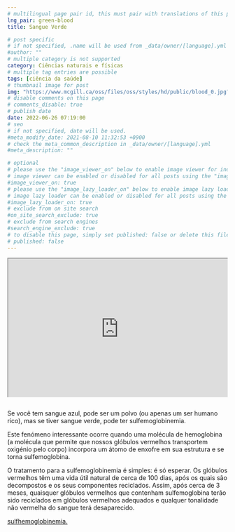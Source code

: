```yaml
---
# multilingual page pair id, this must pair with translations of this page. (This name must be unique)
lng_pair: green-blood
title: Sangue Verde

# post specific
# if not specified, .name will be used from _data/owner/[language].yml
#author: ""
# multiple category is not supported
category: Ciências naturais e físicas
# multiple tag entries are possible
tags: [ciência da saúde]
# thumbnail image for post
img: "https://www.mcgill.ca/oss/files/oss/styles/hd/public/blood_0.jpg?itok=XUVdbzYH&timestamp=1574445459"
# disable comments on this page
# comments_disable: true
# publish date
date: 2022-06-26 07:19:00
# seo
# if not specified, date will be used.
#meta_modify_date: 2021-08-10 11:32:53 +0900
# check the meta_common_description in _data/owner/[language].yml
#meta_description: ""

# optional
# please use the "image_viewer_on" below to enable image viewer for individual pages or posts (_posts/ or [language]/_posts folders).
# image viewer can be enabled or disabled for all posts using the "image_viewer_posts: true" setting in _data/conf/main.yml.
#image_viewer_on: true
# please use the "image_lazy_loader_on" below to enable image lazy loader for individual pages or posts (_posts/ or [language]/_posts folders).
# image lazy loader can be enabled or disabled for all posts using the "image_lazy_loader_posts: true" setting in _data/conf/main.yml.
#image_lazy_loader_on: true
# exclude from on site search
#on_site_search_exclude: true
# exclude from search engines
#search_engine_exclude: true
# to disable this page, simply set published: false or delete this file
# published: false
---
```


<div style="position:relative;padding-bottom:56.25%;padding-top:35px;height:0;margin-bottom:2em;overflow:hidden">
<iframe style="position:absolute;top:0;left:0;width:100%;height:100%"  src="https://www.youtube.com/embed/matELRaabww?si=H6Ag8Hu_S86SedHL" title="YouTube video player"  allowfullscreen>
</iframe>
<p>Peggy Lee - Fever </p>

</div>

Se você tem sangue azul, pode ser um polvo (ou apenas um ser humano rico), mas se tiver sangue verde, pode ter sulfemoglobinemia.

Este fenómeno interessante ocorre quando uma molécula de hemoglobina (a molécula que permite que nossos glóbulos vermelhos transportem oxigénio pelo corpo) incorpora um átomo de enxofre em sua estrutura e se torna sulfemoglobina.

O tratamento para a sulfemoglobinemia é simples: é só esperar.
Os glóbulos vermelhos têm uma vida útil natural de cerca de 100 dias, após os quais são decompostos e os seus componentes reciclados.
Assim, após cerca de 3 meses, quaisquer glóbulos vermelhos que contenham sulfemoglobina terão sido reciclados em glóbulos vermelhos adequados e qualquer tonalidade não vermelha do sangue terá desaparecido.

[sulfhemoglobinemia.](https://www.facebook.com/Ciencianautas/posts/2185457471779310/)
